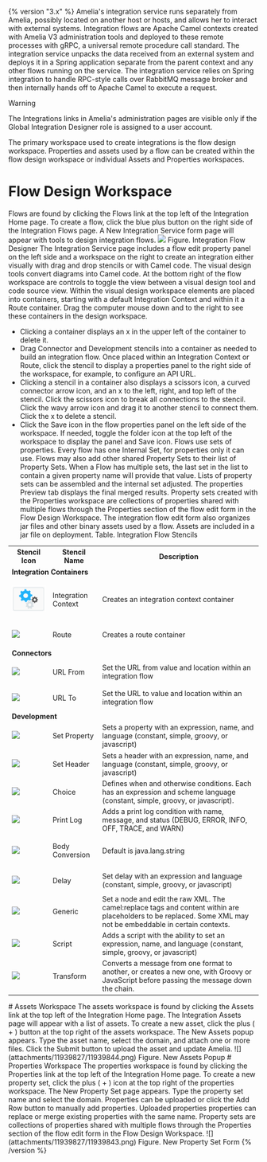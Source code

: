 {% version "3.x" %}
Amelia's integration service runs separately from Amelia, possibly located on another host or hosts, and allows her to interact with external systems. Integration flows are Apache Camel contexts created with Amelia V3 administration tools and deployed to these remote processes with gRPC, a universal remote procedure call standard.
The integration service unpacks the data received from an external system and deploys it in a Spring application separate from the parent context and any other flows running on the service. The integration service relies on Spring integration to handle RPC-style calls over RabbitMQ message broker and then internally hands off to Apache Camel to execute a request.
> [!warning]  
>
> The Integrations links in Amelia's administration pages are visible only if the Global Integration Designer role is assigned to a user account.

The primary workspace used to create integrations is the flow design workspace. Properties and assets used by a flow can be created within the flow design workspace or individual Assets and Properties workspaces.
# Flow Design Workspace
Flows are found by clicking the Flows link at the top left of the Integration Home page. To create a flow, click the blue plus button on the right side of the Integration Flows page. A New Integration Service form page will appear with tools to design integration flows.
![](attachments/11939827/11939842.jpg)
Figure. Integration Flow Designer
The Integration Service page includes a flow edit property panel on the left side and a workspace on the right to create an integration either visually with drag and drop stencils or with Camel code. The visual design tools convert diagrams into Camel code. At the bottom right of the flow workspace are controls to toggle the view between a visual design tool and code source view.
Within the visual design workspace elements are placed into containers, starting with a default Integration Context and within it a Route container. Drag the computer mouse down and to the right to see these containers in the design workspace.
-   Clicking a container displays an x in the upper left of the container to delete it.
-   Drag Connector and Development stencils into a container as needed to build an integration flow. Once placed within an Integration Context or Route, click the stencil to display a properties panel to the right side of the workspace, for example, to configure an API URL.
-   Clicking a stencil in a container also displays a scissors icon, a curved connector arrow icon, and an x to the left, right, and top left of the stencil. Click the scissors icon to break all connections to the stencil. Click the wavy arrow icon and drag it to another stencil to connect them. Click the x to delete a stencil.
-   Click the Save icon in the flow properties panel on the left side of the workspace. If needed, toggle the folder icon at the top left of the workspace to display the panel and Save icon.
Flows use sets of properties. Every flow has one Internal Set, for properties only it can use. Flows may also add other shared Property Sets to their list of Property Sets. When a Flow has multiple sets, the last set in the list to contain a given property name will provide that value.
Lists of property sets can be assembled and the internal set adjusted. The properties Preview tab displays the final merged results. Property sets created with the Properties workspace are collections of properties shared with multiple flows through the Properties section of the flow edit form in the Flow Design Workspace.
The integration flow edit form also organizes jar files and other binary assets used by a flow. Assets are included in a jar file on deployment.
Table. Integration Flow Stencils
<table class="wrapped confluenceTable">
<tbody>
<tr class="header">
<th class="confluenceTh">Stencil Icon</th>
<th class="confluenceTh">Stencil Name</th>
<th class="confluenceTh">Description</th>
</tr>
&#10;<tr class="odd">
<td colspan="3" class="confluenceTd"><strong>Integration Containers</strong></td>
</tr>
<tr class="even">
<td class="confluenceTd"><div class="content-wrapper">
<p><img src="attachments/11939827/11939846.png" /></p>
</div></td>
<td class="confluenceTd"><div class="content-wrapper">
<p>Integration Context</p>
</div></td>
<td class="confluenceTd">Creates an integration context container</td>
</tr>
<tr class="odd">
<td class="confluenceTd"><div class="content-wrapper">
<p><img src="attachments/11939827/11939828.png" /></p>
</div></td>
<td class="confluenceTd"><div class="content-wrapper">
<p>Route</p>
</div></td>
<td class="confluenceTd">Creates a route container</td>
</tr>
<tr class="even">
<td colspan="3" class="confluenceTd"><strong>Connectors</strong></td>
</tr>
<tr class="odd">
<td class="confluenceTd"><div class="content-wrapper">
<p><img src="attachments/11939827/11939829.png" /></p>
</div></td>
<td class="confluenceTd"><div class="content-wrapper">
<p>URL From</p>
</div></td>
<td class="confluenceTd">Set the URL from value and location within an integration flow</td>
</tr>
<tr class="even">
<td class="confluenceTd"><div class="content-wrapper">
<p><img src="attachments/11939827/11939830.png" /></p>
</div></td>
<td class="confluenceTd"><div class="content-wrapper">
<p>URL To</p>
</div></td>
<td class="confluenceTd">Set the URL to value and location within an integration flow</td>
</tr>
<tr class="odd">
<td colspan="3" class="confluenceTd"><strong>Development</strong></td>
</tr>
<tr class="even">
<td class="confluenceTd"><div class="content-wrapper">
<p><img src="attachments/11939827/11939831.png" /></p>
</div></td>
<td class="confluenceTd"><div class="content-wrapper">
<p>Set Property</p>
</div></td>
<td class="confluenceTd">Sets a property with an expression, name, and language (constant, simple, groovy, or javascript)</td>
</tr>
<tr class="odd">
<td class="confluenceTd"><div class="content-wrapper">
<p><img src="attachments/11939827/11939832.png" /></p>
</div></td>
<td class="confluenceTd"><div class="content-wrapper">
<p>Set Header</p>
</div></td>
<td class="confluenceTd">Sets a header with an expression, name, and language (constant, simple, groovy, or javascript)</td>
</tr>
<tr class="even">
<td class="confluenceTd"><div class="content-wrapper">
<p><img src="attachments/11939827/11939833.png" /></p>
</div></td>
<td class="confluenceTd">Choice</td>
<td class="confluenceTd">Defines when and otherwise conditions. Each has an expression and scheme language (constant, simple, groovy, or javascript).</td>
</tr>
<tr class="odd">
<td class="confluenceTd"><div class="content-wrapper">
<p><img src="attachments/11939827/11939834.png" /></p>
</div></td>
<td class="confluenceTd"><div class="content-wrapper">
<p>Print Log</p>
</div></td>
<td class="confluenceTd">Adds a print log condition with name, message, and status (DEBUG, ERROR, INFO, OFF, TRACE, and WARN)</td>
</tr>
<tr class="even">
<td class="confluenceTd"><div class="content-wrapper">
<p><img src="attachments/11939827/11939835.png" /></p>
</div></td>
<td class="confluenceTd"><div class="content-wrapper">
<p>Body Conversion</p>
</div></td>
<td class="confluenceTd">Default is java.lang.string</td>
</tr>
<tr class="odd">
<td class="confluenceTd"><div class="content-wrapper">
<p><img src="attachments/11939827/11939836.png" /></p>
</div></td>
<td class="confluenceTd">Delay</td>
<td class="confluenceTd">Set delay with an expression and language (constant, simple, groovy, or javascript)</td>
</tr>
<tr class="even">
<td class="confluenceTd"><div class="content-wrapper">
<p><img src="attachments/11939827/11939837.png" /></p>
</div></td>
<td class="confluenceTd"><div class="content-wrapper">
<p>Generic</p>
</div></td>
<td class="confluenceTd">Set a node and edit the raw XML. The camel:replace tags and content within are placeholders to be replaced. Some XML may not be embeddable in certain contexts.</td>
</tr>
<tr class="odd">
<td class="confluenceTd"><div class="content-wrapper">
<p><img src="attachments/11939827/11939838.png" /></p>
</div></td>
<td class="confluenceTd"><div class="content-wrapper">
<p>Script</p>
</div></td>
<td class="confluenceTd">Adds a script with the ability to set an expression, name, and language (constant, simple, groovy, or javascript)</td>
</tr>
<tr class="even">
<td class="confluenceTd"><div class="content-wrapper">
<p><img src="attachments/11939827/11939839.png" /></p>
</div></td>
<td class="confluenceTd">Transform</td>
<td class="confluenceTd">Converts a message from one format to another, or creates a new one, with Groovy or JavaScript before passing the message down the chain.</td>
</tr>
</tbody>
</table>
# Assets Workspace
The assets workspace is found by clicking the Assets link at the top left of the Integration Home page. The Integration Assets page will appear with a list of assets.
To create a new asset, click the plus ( + ) button at the top right of the assets workspace. The New Assets popup appears. Type the asset name, select the domain, and attach one or more files. Click the Submit button to upload the asset and update Amelia.
![](attachments/11939827/11939844.png)
Figure. New Assets Popup
# Properties Workspace
The properties workspace is found by clicking the Properties link at the top left of the Integration Home page.
To create a new property set, click the plus ( + ) icon at the top right of the properties workspace. The New Property Set page appears. Type the property set name and select the domain. Properties can be uploaded or click the Add Row button to manually add properties. Uploaded properties properties can replace or merge existing properties with the same name.
Property sets are collections of properties shared with multiple flows through the Properties section of the flow edit form in the Flow Design Workspace.
![](attachments/11939827/11939843.png)
Figure. New Property Set Form
{% /version %}
